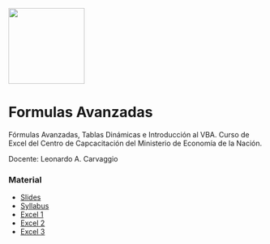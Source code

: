<a href="url"><img src="https://pbs.twimg.com/profile_images/1752052973327298560/Gr8rXAYA_400x400.jpg" height="150" width="150" ></a>

# Formulas Avanzadas
Fórmulas Avanzadas, Tablas Dinámicas e Introducción al VBA. Curso de Excel del Centro de Capcacitación del Ministerio de Economía de la Nación. 

Docente: Leonardo A. Carvaggio

### Material
* [Slides](https://docs.google.com/presentation/d/1DTe__iFt8PdM3VGqUYTX5wJ7nObj7mlwmTaCei0vMEg/edit)
* [Syllabus](https://github.com/LCaravaggio/FormulasAvanzadas/blob/main/F%C3%B3rmulas%20Avanzadas%20y%20Tablas%20Din%C3%A1micas%20en%20Excel%20e%20Introducci%C3%B3n%20al%20VBA%20-%202024.pdf)
* [Excel 1](https://github.com/LCaravaggio/FormulasAvanzadas/blob/main/Curso%20Excel%20Avanzado%201.xlsx)
* [Excel 2](https://github.com/LCaravaggio/FormulasAvanzadas/blob/main/Curso%20Excel%20Avanzado%202.xlsx)
* [Excel 3](https://github.com/LCaravaggio/FormulasAvanzadas/blob/main/Curso%20Excel%20Avanzado%203.xlsx)
